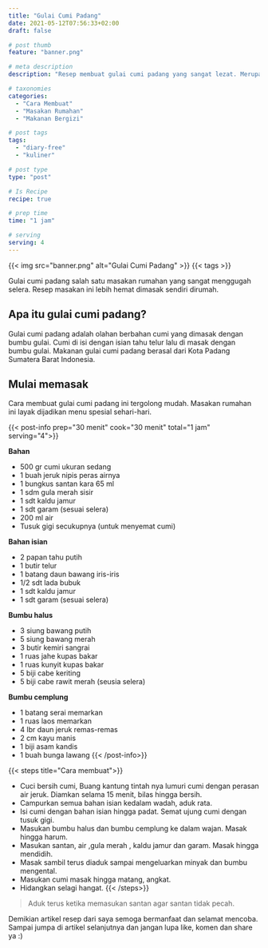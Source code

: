 ```yaml
---
title: "Gulai Cumi Padang"
date: 2021-05-12T07:56:33+02:00
draft: false

# post thumb
feature: "banner.png"

# meta description
description: "Resep membuat gulai cumi padang yang sangat lezat. Merupakan salah satu masakan rumahan yang menggugah selera."

# taxonomies
categories:
  - "Cara Membuat"
  - "Masakan Rumahan"
  - "Makanan Bergizi"

# post tags
tags:
  - "diary-free"
  - "kuliner"

# post type
type: "post"

# Is Recipe
recipe: true

# prep time
time: "1 jam"

# serving
serving: 4
---
```


{{< img src="banner.png" alt="Gulai Cumi Padang" >}}
{{< tags >}}

Gulai cumi padang salah satu masakan rumahan yang sangat menggugah selera. Resep masakan ini lebih hemat dimasak sendiri dirumah.

## Apa itu gulai cumi padang?

Gulai cumi padang adalah olahan berbahan cumi yang dimasak dengan bumbu gulai. Cumi di isi dengan isian tahu telur lalu di masak dengan bumbu gulai. Makanan gulai cumi padang berasal dari Kota Padang Sumatera Barat Indonesia.

## Mulai memasak

Cara membuat gulai cumi padang ini tergolong mudah. Masakan rumahan ini layak dijadikan menu spesial sehari-hari.

{{< post-info prep="30 menit" cook="30 menit" total="1 jam" serving="4">}}

__Bahan__

-   500 gr cumi ukuran sedang
-   1 buah jeruk nipis peras airnya
-   1 bungkus santan kara 65 ml
-   1 sdm gula merah sisir
-   1 sdt kaldu jamur
-   1 sdt garam (sesuai selera)
-   200 ml air
-   Tusuk gigi secukupnya (untuk menyemat cumi)

__Bahan isian__

-   2 papan tahu putih
-   1 butir telur
-   1 batang daun bawang iris-iris
-   1/2 sdt lada bubuk
-   1 sdt kaldu jamur
-   1 sdt garam (sesuai selera)

__Bumbu halus__

-   3 siung bawang putih
-   5 siung bawang merah
-   3 butir kemiri sangrai
-   1 ruas jahe kupas bakar
-   1 ruas kunyit kupas bakar
-   5 biji cabe keriting
-   5 biji cabe rawit merah (seusia selera)

__Bumbu cemplung__

-   1 batang serai memarkan
-   1 ruas laos memarkan
-   4 lbr daun jeruk remas-remas
-   2 cm kayu manis
-   1 biji asam kandis
-   1 buah bunga lawang
{{< /post-info>}}

{{< steps title="Cara membuat">}}
-   Cuci bersih cumi, Buang kantung tintah nya lumuri cumi dengan perasan air jeruk. Diamkan selama 15 menit, bilas hingga bersih.
-   Campurkan semua bahan isian kedalam wadah, aduk rata.
-   Isi cumi dengan bahan isian hingga padat. Semat ujung cumi dengan tusuk gigi.
-   Masukan bumbu halus dan bumbu cemplung ke dalam wajan. Masak hingga harum.
-   Masukan santan, air ,gula merah , kaldu jamur dan garam. Masak hingga mendidih.
-   Masak sambil terus diaduk sampai mengeluarkan minyak dan bumbu mengental.
-   Masukan cumi masak hingga matang, angkat.
-   Hidangkan selagi hangat.
{{< /steps>}}

> Aduk terus ketika memasukan santan agar santan tidak pecah.

Demikian artikel resep dari saya semoga bermanfaat dan selamat mencoba. Sampai jumpa di artikel selanjutnya dan jangan lupa like, komen dan share ya :)